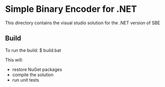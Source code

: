Simple Binary Encoder for .NET
==============================

This directory contains the visual studio solution for the .NET version of SBE

Build
-----

To run the build:
    $ build.bat

This will:
 - restore NuGet packages
 - compile the solution
 - run unit tests

     